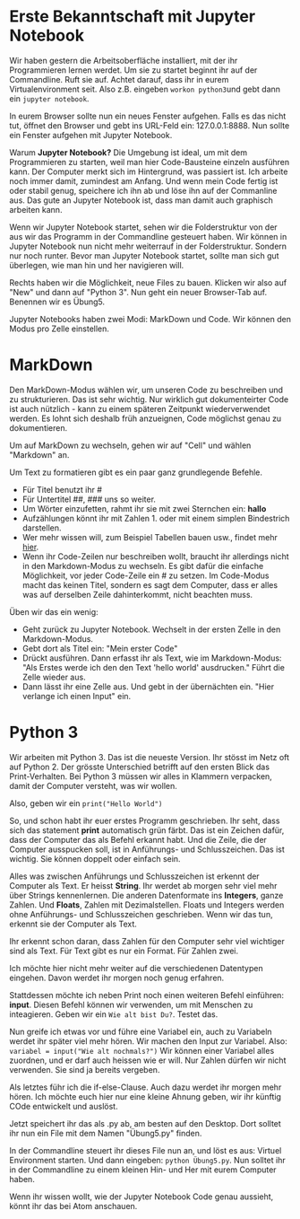 # Erste Bekanntschaft mit Jupyter Notebook

Wir haben gestern die Arbeitsoberfläche installiert, mit der ihr Programmieren lernen werdet. Um sie zu startet beginnt ihr auf der Commandline. Ruft sie auf. Achtet darauf, dass ihr in eurem Virtualenvironment seit. Also z.B. eingeben ```workon python3```und gebt dann ein ```jupyter notebook```.

In eurem Browser sollte nun ein neues Fenster aufgehen. Falls es das nicht tut, öffnet den Browser und gebt ins URL-Feld ein: 127.0.0.1:8888. Nun sollte ein Fenster aufgehen mit Jupyter Notebook.

Warum **Jupyter Notebook?** Die Umgebung ist ideal, um mit dem Programmieren zu starten, weil man hier Code-Bausteine einzeln ausführen kann. Der Computer merkt sich im Hintergrund, was passiert ist. Ich arbeite noch immer damit, zumindest am Anfang. Und wenn mein Code fertig ist oder stabil genug, speichere ich ihn ab und löse ihn auf der Commanline aus. Das gute an Jupyter Notebook ist, dass man damit auch graphisch arbeiten kann.

Wenn wir Jupyter Notebook startet, sehen wir die Folderstruktur von der aus wir das Programm in der Commandline gesteuert haben. Wir können in Jupyter Notebook nun nicht mehr weiterrauf in der Folderstruktur. Sondern nur noch runter. Bevor man Jupyter Notebook startet, sollte man sich gut überlegen, wie man hin und her navigieren will.

Rechts haben wir die Möglichkeit, neue Files zu bauen. Klicken wir also auf "New" und dann auf "Python 3". Nun geht ein neuer Browser-Tab auf. Benennen wir es Übung5.

Jupyter Notebooks haben zwei Modi: MarkDown und Code. Wir können den Modus pro Zelle einstellen.

# MarkDown

Den MarkDown-Modus wählen wir, um unseren Code zu beschreiben und zu strukturieren. Das ist sehr wichtig. Nur wirklich gut dokumenteirter Code ist auch nützlich - kann zu einem späteren Zeitpunkt wiederverwendet werden. Es lohnt sich deshalb früh anzueignen, Code möglichst genau zu dokumentieren.

Um auf MarkDown zu wechseln, gehen wir auf "Cell" und wählen "Markdown" an.

Um Text zu formatieren gibt es ein paar ganz grundlegende Befehle.
- Für Titel benutzt ihr #
- Für Untertitel ##, ### uns so weiter.
- Um Wörter einzufetten, rahmt ihr sie mit zwei Sternchen ein: **hallo**
- Aufzählungen könnt ihr mit Zahlen 1. oder mit einem simplen Bindestrich darstellen.
- Wer mehr wissen will, zum Beispiel Tabellen bauen usw., findet mehr [hier](https://github.com/adam-p/markdown-here/wiki/Markdown-Cheatsheet).
- Wenn ihr Code-Zeilen nur beschreiben wollt, braucht ihr allerdings nicht in den Markdown-Modus zu wechseln. Es gibt dafür die einfache Möglichkeit, vor jeder Code-Zeile ein # zu setzen. Im Code-Modus macht das keinen Titel, sondern es sagt dem Computer, dass er alles was auf derselben Zeile dahinterkommt, nicht beachten muss.

Üben wir das ein wenig:
- Geht zurück zu Jupyter Notebook. Wechselt in der ersten Zelle in den Markdown-Modus.
- Gebt dort als Titel ein: "Mein erster Code"
- Drückt ausführen. Dann erfasst ihr als Text, wie im Markdown-Modus: "Als Erstes werde ich den den Text 'hello world' ausdrucken." Führt die Zelle wieder aus.
- Dann lässt ihr eine Zelle aus. Und gebt in der übernächten ein. "Hier verlange ich einen Input" ein.

# Python 3

Wir arbeiten mit Python 3. Das ist die neueste Version. Ihr stösst im Netz oft auf Python 2. Der grösste Unterschied betrifft auf den ersten Blick das Print-Verhalten. Bei Python 3 müssen wir alles in Klammern verpacken, damit der Computer versteht, was wir wollen.

Also, geben wir ein ```print("Hello World")```

So, und schon habt ihr euer erstes Programm geschrieben. Ihr seht, dass sich das statement **print** automatisch grün färbt. Das ist ein Zeichen dafür, dass der Computer das als Befehl erkannt habt. Und die Zeile, die der Computer ausspucken soll, ist in Anführungs- und Schlusszeichen. Das ist wichtig. Sie können doppelt oder einfach sein.

Alles was zwischen Anführungs und Schlusszeichen ist erkennt der Computer als Text. Er heisst **String**. Ihr werdet ab morgen sehr viel mehr über Strings kennenlernen. Die anderen Datenformate ins **Integers**, ganze Zahlen. Und **Floats**, Zahlen mit Dezimalstellen. Floats und Integers werden ohne Anführungs- und Schlusszeichen geschrieben. Wenn wir das tun, erkennt sie der Computer als Text.

Ihr erkennt schon daran, dass Zahlen für den Computer sehr viel wichtiger sind als Text. Für Text gibt es nur ein Format. Für Zahlen zwei.

Ich möchte hier nicht mehr weiter auf die verschiedenen Datentypen eingehen. Davon werdet ihr morgen noch genug erfahren.

Stattdessen möchte ich neben Print noch einen weiteren Befehl einführen: **input**. Diesen Befehl können wir verwenden, um mit Menschen zu inteagieren. Geben wir ein ```Wie alt bist Du?```. Testet das.

Nun greife ich etwas vor und führe eine Variabel ein, auch zu Variabeln werdet ihr später viel mehr hören. Wir machen den Input zur Variabel. Also: ```variabel = input("Wie alt nochmals?")``` Wir können einer Variabel alles zuordnen, und er darf auch heissen wie er will. Nur Zahlen dürfen wir nicht verwenden. Sie sind ja bereits vergeben.

Als letztes führ ich die if-else-Clause. Auch dazu werdet ihr morgen mehr hören. Ich möchte euch hier nur eine kleine Ahnung geben, wir ihr künftig COde entwickelt und auslöst.

Jetzt speichert ihr das als .py ab, am besten auf den Desktop. Dort solltet ihr nun ein File mit dem Namen "Übung5.py" finden.

In der Commandline steuert ihr dieses File nun an, und löst es aus: Virtuel Environment starten. Und dann eingeben: ```python Übung5.py```. Nun solltet ihr in der Commandline zu einem kleinen Hin- und Her mit eurem Computer haben.

Wenn ihr wissen wollt, wie der Jupyter Notebook Code genau aussieht, könnt ihr das bei Atom anschauen.
